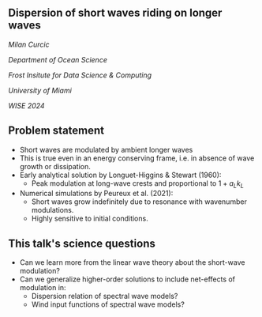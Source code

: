 <section>

# Dispersion of short waves riding on longer waves

_Milan Curcic_


_Department of Ocean Science_

_Frost Insitute for Data Science & Computing_

_University of Miami_

_WISE 2024_
</section>


<section>

## Problem statement

* Short waves are modulated by ambient longer waves
* This is true even in an energy conserving frame, i.e. in absence of wave growth or dissipation.
* Early analytical solution by Longuet-Higgins & Stewart (1960):
  - Peak modulation at long-wave crests and proportional to $1 + a_L k_L$
* Numerical simulations by Peureux et al. (2021):
  - Short waves grow indefinitely due to resonance with wavenumber modulations.
  - Highly sensitive to initial conditions.
</section>


<section>

## This talk's science questions

* Can we learn more from the linear wave theory about the short-wave modulation?
* Can we generalize higher-order solutions to include net-effects of modulation in:
  - Dispersion relation of spectral wave models?
  - Wind input functions of spectral wave models?
</section>
